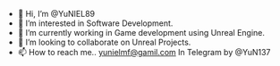 - 👋 Hi, I’m @YuNIEL89
- 👀 I’m interested in Software Development.
- 🌱 I’m currently working in Game development using Unreal Engine.
- 💞️ I’m looking to collaborate on Unreal Projects.
- 📫 How to reach me..
yunielmf@gamil.com
In Telegram by @YuN137

<!---
YuNIEL89/YuNIEL89 is a ✨ special ✨ repository because its `README.md` (this file) appears on your GitHub profile.
You can click the Preview link to take a look at your changes.
--->
